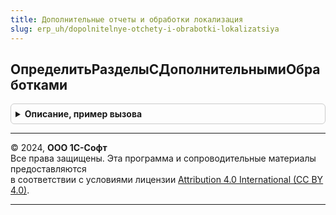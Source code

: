 ```yaml
---
title: Дополнительные отчеты и обработки локализация
slug: erp_uh/dopolnitelnye-otchety-i-obrabotki-lokalizatsiya
---
```



## ОпределитьРазделыСДополнительнымиОбработками
<details style="margin: 1em 0; padding: 0.5em; border: 1px solid #ccc; border-radius: 6px;">

<summary style="font-weight: bold; cursor: pointer;">Описание, пример вызова</summary>

```bsl

// Определяет разделы, в которых доступна команда вызова дополнительных обработок.
// В Разделы необходимо добавить метаданные тех разделов,
// в которых размещены команды вызова.
//
// см. ДополнительныеОтчетыИОбработкиПереопределяемый.ОпределитьРазделыСДополнительнымиОбработками
//
Процедура ОпределитьРазделыСДополнительнымиОбработками(Разделы) Экспорт
```

Пример вызова
```bsl
ДополнительныеОтчетыИОбработкиЛокализация.ОпределитьРазделыСДополнительнымиОбработками(Разделы) 
```
</details>

---

© 2024, **ООО 1С-Софт**  
Все права защищены. Эта программа и сопроводительные материалы предоставляются  
в соответствии с условиями лицензии [Attribution 4.0 International (CC BY 4.0)](https://creativecommons.org/licenses/by/4.0/legalcode).

---
